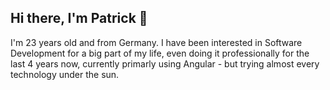 ## Hi there, I'm Patrick 👋
I'm 23 years old and from Germany. I have been interested in Software Development for a big part of my life, even doing it professionally for the last 4 years now, currently primarly using Angular - but trying almost every technology under the sun.
